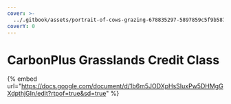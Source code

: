 ```yaml
---
cover: >-
  ../.gitbook/assets/portrait-of-cows-grazing-678835297-5897859c5f9b5874ee3c6f33.jpg
coverY: 0
---
```


# CarbonPlus Grasslands Credit Class

{% embed url="https://docs.google.com/document/d/1b6m5JODXpHsSIuxPw5DHMgGXdpthjGIn/edit?rtpof=true&sd=true" %}
